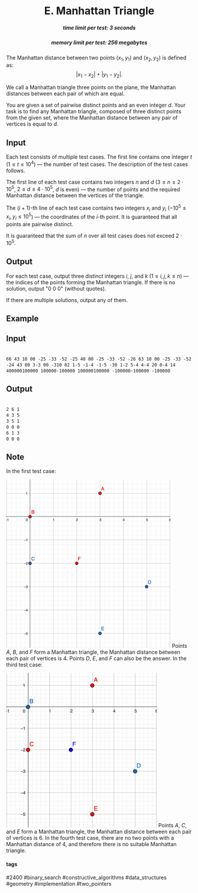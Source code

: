 <h1 style='text-align: center;'> E. Manhattan Triangle</h1>

<h5 style='text-align: center;'>time limit per test: 3 seconds</h5>
<h5 style='text-align: center;'>memory limit per test: 256 megabytes</h5>

The Manhattan distance between two points $(x_1, y_1)$ and $(x_2, y_2)$ is defined as: $$|x_1 - x_2| + |y_1 - y_2|.$$

We call a Manhattan triangle three points on the plane, the Manhattan distances between each pair of which are equal.

You are given a set of pairwise distinct points and an even integer $d$. Your task is to find any Manhattan triangle, composed of three distinct points from the given set, where the Manhattan distance between any pair of vertices is equal to $d$.

## Input

Each test consists of multiple test cases. The first line contains one integer $t$ ($1 \le t \le 10^4$) — the number of test cases. The description of the test cases follows.

The first line of each test case contains two integers $n$ and $d$ ($3 \le n \le 2 \cdot 10^5$, $2 \le d \le 4 \cdot 10^5$, $d$ is even) — the number of points and the required Manhattan distance between the vertices of the triangle.

The $(i + 1)$-th line of each test case contains two integers $x_i$ and $y_i$ ($-10^5 \le x_i, y_i \le 10^5$) — the coordinates of the $i$-th point. It is guaranteed that all points are pairwise distinct.

It is guaranteed that the sum of $n$ over all test cases does not exceed $2 \cdot 10^5$.

## Output

For each test case, output three distinct integers $i$, $j$, and $k$ ($1 \le i,j,k \le n$) — the indices of the points forming the Manhattan triangle. If there is no solution, output "$0\ 0\ 0$" (without quotes).

If there are multiple solutions, output any of them.

## Example

## Input


```

66 43 10 00 -25 -33 -52 -25 40 00 -25 -33 -52 -26 63 10 00 -25 -33 -52 -24 43 00 3-3 00 -310 82 1-5 -1-4 -1-5 -30 1-2 5-4 4-4 20 0-4 14 400000100000 100000-100000 100000100000 -100000-100000 -100000
```
## Output


```

2 6 1
4 3 5
3 5 1
0 0 0
6 1 3
0 0 0

```
## Note

In the first test case:

 ![](images/00c4c3f39bddca32dc24b6a249a312f474f1d4a2.png) Points $A$, $B$, and $F$ form a Manhattan triangle, the Manhattan distance between each pair of vertices is $4$. Points $D$, $E$, and $F$ can also be the answer. In the third test case:

 ![](images/823e71385e5124222095dd794bf873c914bcd093.png) Points $A$, $C$, and $E$ form a Manhattan triangle, the Manhattan distance between each pair of vertices is $6$. In the fourth test case, there are no two points with a Manhattan distance of $4$, and therefore there is no suitable Manhattan triangle.



#### tags 

#2400 #binary_search #constructive_algorithms #data_structures #geometry #implementation #two_pointers 